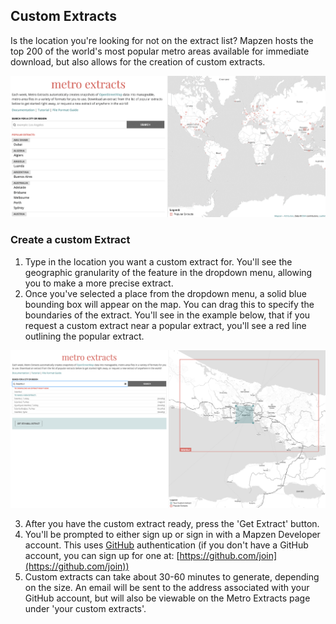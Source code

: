 ## Custom Extracts

Is the location you're looking for not on the extract list? Mapzen hosts the top 200 of the world's most popular metro areas available for immediate download, but also allows for the creation of custom extracts.

![Create a custom extract from map](./images/customextract.gif)

### Create a custom Extract

1. Type in the location you want a custom extract for. You'll see the geographic granularity of the feature in the dropdown menu, allowing you to make a more precise extract.
2. Once you've selected a place from the dropdown menu, a solid blue bounding box will appear on the map. You can drag this to specify the boundaries of the extract. You'll see in the example below, that if you request a custom extract near a popular extract, you'll see a red line outlining the popular extract.

![Selecting a custom extract on the map](./images/customextract.png)

3. After you have the custom extract ready, press the 'Get Extract' button.
4. You'll be prompted to either sign up or sign in with a Mapzen Developer account. This uses [GitHub](https://www.github.com) authentication (if you don't have a GitHub account, you can sign up for one at: [https://github.com/join](https://github.com/join))
5. Custom extracts can take about 30-60 minutes to generate, depending on the size. An email will be sent to the address associated with your GitHub account, but will also be viewable on the Metro Extracts page under 'your custom extracts'.
